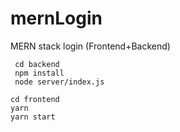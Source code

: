 # mernLogin
MERN stack login (Frontend+Backend)
```
 cd backend
 npm install
 node server/index.js
 ```
 ```
 cd frontend
 yarn
 yarn start
 
 
